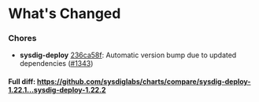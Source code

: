 # What's Changed

### Chores
- **sysdig-deploy** [236ca58f](https://github.com/sysdiglabs/charts/commit/236ca58fd2888402f520a084da987aa0c09d4a6b): Automatic version bump due to updated dependencies ([#1343](https://github.com/sysdiglabs/charts/issues/1343))
#### Full diff: https://github.com/sysdiglabs/charts/compare/sysdig-deploy-1.22.1...sysdig-deploy-1.22.2
